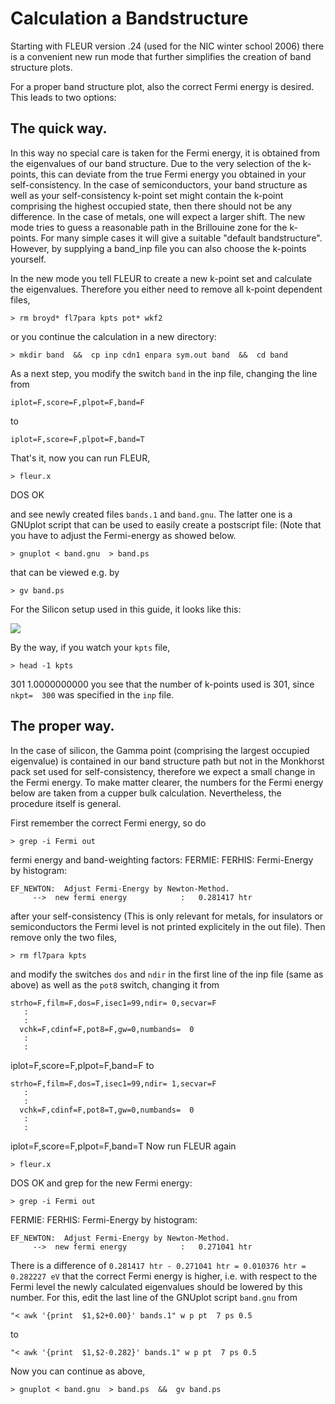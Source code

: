 # Calculation a Bandstructure

Starting with FLEUR version .24 (used for the NIC winter school 2006) there is a convenient new run mode that further simplifies the creation of band structure plots. 

For a proper band structure plot, also the correct Fermi energy is desired. This leads to two options: 


## The quick way. 

In this way no special care is taken for the Fermi energy, it is obtained from the eigenvalues of our band structure. Due to the very selection of the k-points, this can deviate from the true Fermi energy you obtained in your self-consistency. In the case of semiconductors, your band structure as well as your self-consistency k-point set might contain the k-point comprising the highest occupied state, then there should not be any difference. In the case of metals, one will expect a larger shift. The new mode tries to guess a reasonable path in the Brillouine zone for the k-points. For many simple cases it will give a suitable "default bandstructure". However, by supplying a band_inp file you can also choose the k-points yourself. 

In the new mode you tell FLEUR to create a new k-point set and calculate the eigenvalues. Therefore you either need to remove all k-point dependent files, 

    > rm broyd* fl7para kpts pot* wkf2 
    

or you continue the calculation in a new directory: 

    > mkdir band  &&  cp inp cdn1 enpara sym.out band  &&  cd band 
    

As a next step, you modify the switch `band` in the inp file, changing the line from 

    iplot=F,score=F,plpot=F,band=F 
    

to 

    iplot=F,score=F,plpot=F,band=T 
    

That's it, now you can run FLEUR, 

    > fleur.x
    

DOS OK   

and see newly created files `bands.1` and `band.gnu`. The latter one is a GNUplot script that can be used to easily create a postscript file: (Note that you have to adjust the Fermi-energy as showed below.


    > gnuplot < band.gnu  > band.ps 
    

that can be viewed e.g. by 

    > gv band.ps 
    

For the Silicon setup used in this guide, it looks like this: 

![][3]

By the way, if you watch your `kpts` file, 

    > head -1 kpts
    

 301 1.0000000000   you see that the number of k-points used is 301, since `nkpt=  300` was specified in the `inp` file. 



## The proper way. 

In the case of silicon, the Gamma point (comprising the largest occupied eigenvalue) is contained in our band structure path but not in the Monkhorst pack set used for self-consistency, therefore we expect a small change in the Fermi energy. To make matter clearer, the numbers for the Fermi energy below are taken from a cupper bulk calculation. Nevertheless, the procedure itself is general. 

First remember the correct Fermi energy, so do 

    > grep -i Fermi out
    

 fermi energy and band-weighting factors: FERMIE: FERHIS: Fermi-Energy by histogram: 

    EF_NEWTON:  Adjust Fermi-Energy by Newton-Method.
         -->  new fermi energy            :   0.281417 htr
    

  after your self-consistency (This is only relevant for metals, for insulators or semiconductors the Fermi level is not printed explicitely in the out file). Then remove only the two files, 

    > rm fl7para kpts   
    

and modify the switches `dos` and `ndir` in the first line of the inp file (same as above) as well as the `pot8` switch, changing it from 

    strho=F,film=F,dos=F,isec1=99,ndir= 0,secvar=F
       :
       :
      vchk=F,cdinf=F,pot8=F,gw=0,numbands=  0
       :
       :
    

iplot=F,score=F,plpot=F,band=F  to 

    strho=F,film=F,dos=T,isec1=99,ndir= 1,secvar=F
       :
       :
      vchk=F,cdinf=F,pot8=T,gw=0,numbands=  0
       :
       :
    

iplot=F,score=F,plpot=F,band=T  Now run FLEUR again 

    > fleur.x
    

DOS OK  and grep for the new Fermi energy: 

    > grep -i Fermi out
    

FERMIE: FERHIS: Fermi-Energy by histogram: 

    EF_NEWTON:  Adjust Fermi-Energy by Newton-Method.
         -->  new fermi energy            :   0.271041 htr
      
    

There is a difference of `0.281417 htr - 0.271041 htr = 0.010376 htr = 0.282227 eV` that the correct Fermi energy is higher, i.e. with respect to the Fermi level the newly calculated eigenvalues should be lowered by this number. For this, edit the last line of the GNUplot script `band.gnu` from 

    "< awk '{print  $1,$2+0.00}' bands.1" w p pt  7 ps 0.5 
    

to 

    "< awk '{print  $1,$2-0.282}' bands.1" w p pt  7 ps 0.5 
    

Now you can continue as above, 

    > gnuplot < band.gnu  > band.ps  &&  gv band.ps

 [3]: http://www.flapw.de/pm/datapool/sbsg/band/siband_2.jpg 
